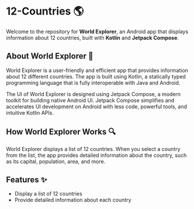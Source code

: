 # 12-Countries :earth_americas:

Welcome to the repository for **World Explorer**, an Android app that displays information about 12 countries, built with **Kotlin** and **Jetpack Compose**.

## About World Explorer :memo:

World Explorer is a user-friendly and efficient app that provides information about 12 different countries. The app is built using Kotlin, a statically typed programming language that is fully interoperable with Java and Android. 

The UI of World Explorer is designed using Jetpack Compose, a modern toolkit for building native Android UI. Jetpack Compose simplifies and accelerates UI development on Android with less code, powerful tools, and intuitive Kotlin APIs.

## How World Explorer Works :mag:

World Explorer displays a list of 12 countries. When you select a country from the list, the app provides detailed information about the country, such as its capital, population, area, and more.

## Features :sparkles:

- Display a list of 12 countries
- Provide detailed information about each country
